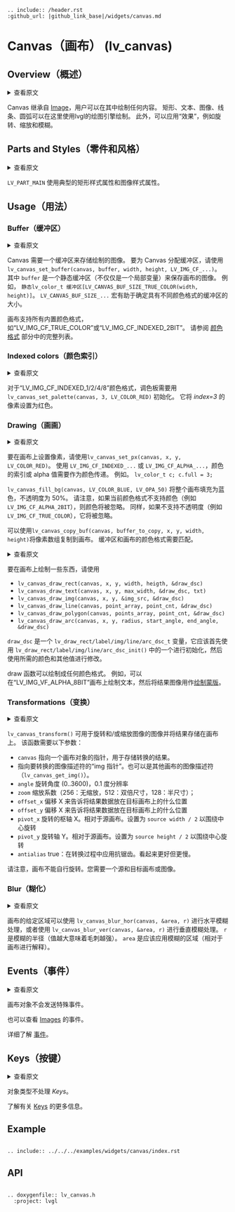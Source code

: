 ```eval_rst
.. include:: /header.rst 
:github_url: |github_link_base|/widgets/canvas.md
```
# Canvas（画布） (lv_canvas)


## Overview（概述）

<details>
<summary>查看原文</summary>
<p>

A Canvas inherits from [Image](/widgets/core/img) where the user can draw anything. 
Rectangles, texts, images, lines, arcs can be drawn here using lvgl's drawing engine. 
Additionally "effects" can be applied, such as rotation, zoom and blur.

</p>
</details>

Canvas 继承自 [Image](/widgets/core/img)，用户可以在其中绘制任何内容。
矩形、文本、图像、线条、圆弧可以在这里使用lvgl的绘图引擎绘制。
此外，可以应用“效果”，例如旋转、缩放和模糊。

## Parts and Styles（零件和风格）

<details>
<summary>查看原文</summary>
<p>

`LV_PART_MAIN` Uses the typical rectangle style properties and image style properties.

</p>
</details>

`LV_PART_MAIN` 使用典型的矩形样式属性和图像样式属性。

## Usage（用法）

### Buffer（缓冲区）

<details>
<summary>查看原文</summary>
<p>

The Canvas needs a buffer in which stores the drawn image.
To assign a buffer to a Canvas, use `lv_canvas_set_buffer(canvas, buffer, width, height, LV_IMG_CF_...)`. 
Where  `buffer` is a static buffer (not just a local variable) to hold the image of the canvas.
For example,
`static lv_color_t buffer[LV_CANVAS_BUF_SIZE_TRUE_COLOR(width, height)]`. 
`LV_CANVAS_BUF_SIZE_...` macros help to determine the size of the buffer with different color formats.

The canvas supports all the built-in color formats like `LV_IMG_CF_TRUE_COLOR` or `LV_IMG_CF_INDEXED_2BIT`. 
See the full list in the [Color formats](/overview/image.html#color-formats) section.

</p>
</details>

Canvas 需要一个缓冲区来存储绘制的图像。
要为 Canvas 分配缓冲区，请使用 `lv_canvas_set_buffer(canvas, buffer, width, height, LV_IMG_CF_...)`。
其中 `buffer` 是一个静态缓冲区（不仅仅是一个局部变量）来保存画布的图像。
例如，
`静态lv_color_t 缓冲区[LV_CANVAS_BUF_SIZE_TRUE_COLOR(width, height)]`。
`LV_CANVAS_BUF_SIZE_...` 宏有助于确定具有不同颜色格式的缓冲区的大小。

画布支持所有内置颜色格式，如“LV_IMG_CF_TRUE_COLOR”或“LV_IMG_CF_INDEXED_2BIT”。
请参阅 [颜色格式](/overview/image.html#color-formats) 部分中的完整列表。

### Indexed colors（颜色索引）

<details>
<summary>查看原文</summary>
<p>

For `LV_IMG_CF_INDEXED_1/2/4/8` color formats a palette needs to be 
initialized with  `lv_canvas_set_palette(canvas, 3, LV_COLOR_RED)`. It sets pixels with *index=3* to red.

</p>
</details>

对于“LV_IMG_CF_INDEXED_1/2/4/8”颜色格式，调色板需要用 `lv_canvas_set_palette(canvas, 3, LV_COLOR_RED)` 初始化。 它将 *index=3* 的像素设置为红色。

### Drawing（画画）

<details>
<summary>查看原文</summary>
<p>

To set a pixel on the canvas, use `lv_canvas_set_px(canvas, x, y, LV_COLOR_RED)`.
With `LV_IMG_CF_INDEXED_...` or `LV_IMG_CF_ALPHA_...`, the index of the color or the alpha value needs to be passed as color. 
E.g. `lv_color_t c; c.full = 3;`

`lv_canvas_fill_bg(canvas, LV_COLOR_BLUE, LV_OPA_50)` fills the whole canvas to blue with 50% opacity. Note that if the current color format doesn't support colors (e.g. `LV_IMG_CF_ALPHA_2BIT`) the color will be ignored. 
Similarly, if opacity is not supported (e.g. `LV_IMG_CF_TRUE_COLOR`) it will be ignored.

An array of pixels can be copied to the canvas with `lv_canvas_copy_buf(canvas, buffer_to_copy, x, y, width, height)`. 
The color format of the buffer and the canvas need to match.

</p>
</details>

要在画布上设置像素，请使用`lv_canvas_set_px(canvas, x, y, LV_COLOR_RED)`。
使用 `LV_IMG_CF_INDEXED_...` 或 `LV_IMG_CF_ALPHA_...`，颜色的索引或 alpha 值需要作为颜色传递。
例如。 `lv_color_t c; c.full = 3;`

`lv_canvas_fill_bg(canvas, LV_COLOR_BLUE, LV_OPA_50)` 将整个画布填充为蓝色，不透明度为 50%。 请注意，如果当前颜色格式不支持颜色（例如`LV_IMG_CF_ALPHA_2BIT`），则颜色将被忽略。
同样，如果不支持不透明度（例如`LV_IMG_CF_TRUE_COLOR`），它将被忽略。

可以使用`lv_canvas_copy_buf(canvas, buffer_to_copy, x, y, width, height)`将像素数组复制到画布。
缓冲区和画布的颜色格式需要匹配。

<details>
<summary>查看原文</summary>
<p>

To draw something to the canvas use
- `lv_canvas_draw_rect(canvas, x, y, width, heigth, &draw_dsc)`
- `lv_canvas_draw_text(canvas, x, y, max_width, &draw_dsc, txt)`
- `lv_canvas_draw_img(canvas, x, y, &img_src, &draw_dsc)`
- `lv_canvas_draw_line(canvas, point_array, point_cnt, &draw_dsc)`
- `lv_canvas_draw_polygon(canvas, points_array, point_cnt, &draw_dsc)`
- `lv_canvas_draw_arc(canvas, x, y, radius, start_angle, end_angle, &draw_dsc)`

`draw_dsc` is a `lv_draw_rect/label/img/line/arc_dsc_t` variable which should be first initialized with one of `lv_draw_rect/label/img/line/arc_dsc_init()` and then modified with the desired colors and other values.

The draw function can draw to any color format. For example, it's possible to draw a text to an `LV_IMG_VF_ALPHA_8BIT` canvas and use the result image as a [draw mask](/overview/drawing) later.

</p>
</details>

要在画布上绘制一些东西，请使用
- `lv_canvas_draw_rect(canvas, x, y, width, heigth, &draw_dsc)`
- `lv_canvas_draw_text(canvas, x, y, max_width, &draw_dsc, txt)`
- `lv_canvas_draw_img(canvas, x, y, &img_src, &draw_dsc)`
- `lv_canvas_draw_line(canvas, point_array, point_cnt, &draw_dsc)`
- `lv_canvas_draw_polygon(canvas, points_array, point_cnt, &draw_dsc)`
- `lv_canvas_draw_arc(canvas, x, y, radius, start_angle, end_angle, &draw_dsc)`

`draw_dsc` 是一个 `lv_draw_rect/label/img/line/arc_dsc_t` 变量，它应该首先使用 `lv_draw_rect/label/img/line/arc_dsc_init()` 中的一个进行初始化，然后使用所需的颜色和其他值进行修改。

draw 函数可以绘制成任何颜色格式。 例如，可以在“LV_IMG_VF_ALPHA_8BIT”画布上绘制文本，然后将结果图像用作[绘制蒙版](/overview/drawing)。

### Transformations（变换）

<details>
<summary>查看原文</summary>
<p>

`lv_canvas_transform()` can be used to rotate and/or scale the image of an image and store the result on the canvas. 
The function needs the following parameters:
- `canvas` pointer to a canvas object to store the result of the transformation.
- `img pointer` to an image descriptor to transform. Can be the image descriptor of an other canvas too (`lv_canvas_get_img()`).
- `angle` the angle of rotation (0..3600), 0.1 deg resolution
- `zoom` zoom factor (256: no zoom, 512: double size, 128: half size);
- `offset_x` offset X to tell where to put the result data on destination canvas
- `offset_y` offset X to tell where to put the result data on destination canvas
- `pivot_x` pivot X of rotation. Relative to the source canvas. Set to `source width / 2` to rotate around the center
- `pivot_y` pivot Y of rotation. Relative to the source canvas. Set to `source height / 2` to rotate around the center
- `antialias` true: apply anti-aliasing during the transformation. Looks better but slower.
 
Note that a canvas can't be rotated on itself.  You need a source and destination canvas or image.

</p>
</details>

`lv_canvas_transform()` 可用于旋转和/或缩放图像的图像并将结果存储在画布上。
该函数需要以下参数：
- `canvas` 指向一个画布对象的指针，用于存储转换的结果。
- 指向要转换的图像描述符的“img 指针”。也可以是其他画布的图像描述符（`lv_canvas_get_img()`）。
- `angle` 旋转角度 (0..3600)，0.1 度分辨率
- `zoom` 缩放系数（256：无缩放，512：双倍尺寸，128：半尺寸）；
- `offset_x` 偏移 X 来告诉将结果数据放在目标画布上的什么位置
- `offset_y` 偏移 X 来告诉将结果数据放在目标画布上的什么位置
- `pivot_x` 旋转的枢轴 X。相对于源画布。设置为 `source width / 2` 以围绕中心旋转
- `pivot_y` 旋转轴 Y。相对于源画布。设置为 `source height / 2` 以围绕中心旋转
- `antialias` true：在转换过程中应用抗锯齿。看起来更好但更慢。
 
请注意，画布不能自行旋转。您需要一个源和目标画布或图像。

### Blur（糊化）

<details>
<summary>查看原文</summary>
<p>

A given area of the canvas can be blurred horizontally with `lv_canvas_blur_hor(canvas, &area, r)` or vertically with `lv_canvas_blur_ver(canvas, &area, r)`. 
`r` is the radius of the blur (greater value means more intensive burring). `area` is the area where the blur should be applied (interpreted relative to the canvas).

</p>
</details>

画布的给定区域可以使用 `lv_canvas_blur_hor(canvas, &area, r)` 进行水平模糊处理，或者使用 `lv_canvas_blur_ver(canvas, &area, r)` 进行垂直模糊处理。
`r` 是模糊的半径（值越大意味着毛刺越强）。 `area` 是应该应用模糊的区域（相对于画布进行解释）。

## Events（事件）

<details>
<summary>查看原文</summary>
<p>

No special events are sent by canvas objects.
The same events are sent as for the 

See the events of the [Images](/widgets/core/img) too.

Learn more about [Events](/overview/event).

</p>
</details>

画布对象不会发送特殊事件。

也可以查看 [Images](/widgets/core/img) 的事件。

详细了解 [事件](/overview/event)。

## Keys（按键）

<details>
<summary>查看原文</summary>
<p>

No *Keys* are processed by the object type.

Learn more about [Keys](/overview/indev).

</p>
</details>

对象类型不处理 *Keys*。

了解有关 [Keys](/overview/indev) 的更多信息。

## Example
```eval_rst

.. include:: ../../../examples/widgets/canvas/index.rst

```

## API

```eval_rst

.. doxygenfile:: lv_canvas.h
  :project: lvgl

```
